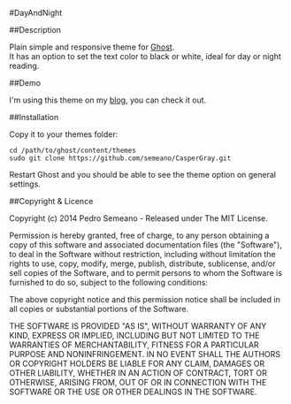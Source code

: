 #DayAndNight


##Description

Plain simple and responsive theme for [Ghost](https://github.com/tryghost/ghost/).<br>
It has an option to set the text color to black or white, ideal for day or night reading.

##Demo

I'm using this theme on my [blog](http://blog.semeano.me), you can check it out.

##Installation

Copy it to your themes folder:

    cd /path/to/ghost/content/themes
    sudo git clone https://github.com/semeano/CasperGray.git

Restart Ghost and you should be able to see the theme option on general settings.

##Copyright & Licence

Copyright (c) 2014 Pedro Semeano - Released under The MIT License.

Permission is hereby granted, free of charge, to any person obtaining a copy of this software and associated documentation files (the "Software"), to deal in the Software without restriction, including without limitation the rights to use, copy, modify, merge, publish, distribute, sublicense, and/or sell copies of the Software, and to permit persons to whom the Software is furnished to do so, subject to the following conditions:

The above copyright notice and this permission notice shall be included in all copies or substantial portions of the Software.

THE SOFTWARE IS PROVIDED "AS IS", WITHOUT WARRANTY OF ANY KIND, EXPRESS OR IMPLIED, INCLUDING BUT NOT LIMITED TO THE WARRANTIES OF MERCHANTABILITY, FITNESS FOR A PARTICULAR PURPOSE AND NONINFRINGEMENT. IN NO EVENT SHALL THE AUTHORS OR COPYRIGHT HOLDERS BE LIABLE FOR ANY CLAIM, DAMAGES OR OTHER LIABILITY, WHETHER IN AN ACTION OF CONTRACT, TORT OR OTHERWISE, ARISING FROM, OUT OF OR IN CONNECTION WITH THE SOFTWARE OR THE USE OR OTHER DEALINGS IN THE SOFTWARE.
